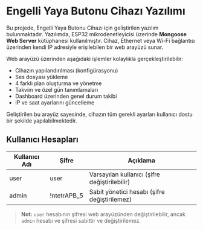 # Engelli Yaya Butonu Cihazı Yazılımı

Bu projede, Engelli Yaya Butonu Cihazı için geliştirilen yazılım bulunmaktadır. Yazılımda, ESP32 mikrodenetleyicisi üzerinde **Mongoose Web Server** kütüphanesi kullanılmıştır. Cihaz, Ethernet veya Wi-Fi bağlantısı üzerinden kendi IP adresiyle erişilebilen bir web arayüzü sunar.

Web arayüzü üzerinden aşağıdaki işlemler kolaylıkla gerçekleştirilebilir:

- Cihazın yapılandırılması (konfigürasyonu)
- Ses dosyası yükleme
- 4 farklı plan oluşturma ve yönetme
- Takvim ve özel gün tanımlamaları
- Dashboard üzerinden genel durum takibi
- IP ve saat ayarlarını güncelleme

Geliştirilen bu arayüz sayesinde, cihazın tüm gerekli ayarları kullanıcı dostu bir şekilde yapılabilmektedir.


## Kullanıcı Hesapları

| Kullanıcı Adı | Şifre           | Açıklama                                      |
|---------------|-----------------|-----------------------------------------------|
| user          | user            | Varsayılan kullanıcı (şifre değiştirilebilir) |
| admin         | !ntetrAPB_5     | Sabit yönetici hesabı (şifre değiştirilemez)  |

> **Not:** `user` hesabının şifresi web arayüzünden değiştirilebilir, ancak `admin` hesabı ve şifresi sabittir ve değiştirilemez.
